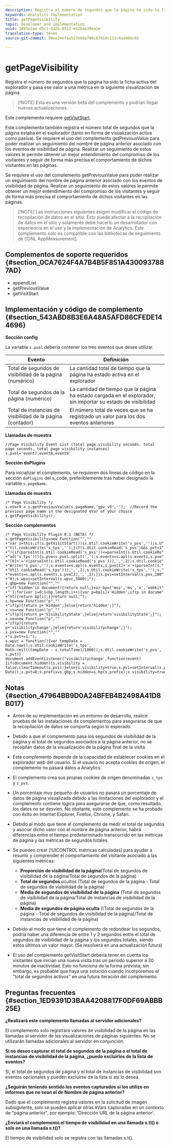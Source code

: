```yaml
---
description: Registra el número de segundos que la página ha sido la ficha activa del explorador y pasa ese valor a una métrica en la siguiente visualización de página.
keywords: Analytics Implementation
title: getPageVisibility
topic: Developer and implementation
uuid: 3891e2aa-d5c1-4a2b-8522-eb2bae39ea2e
translation-type: tm+mt
source-git-commit: 99ee24efaa517e8da700c67818c111c4aa90dc02

---
```



# getPageVisibility

Registra el número de segundos que la página ha sido la ficha activa del explorador y pasa ese valor a una métrica en la siguiente visualización de página.

> [!NOTE] Esta es una versión beta del complemento y podrían llegar nuevas actualizaciones.

Este complemento requiere [getVisitStart](/help/implement/js-implementation/plugins/getvisitstart.md).

Este complemento también registra el número total de segundos que la página estaba en el explorador (tanto en forma de visualización activa como pasiva). Se requiere el uso del complemento getPreviousValue para poder realizar un seguimiento del nombre de página anterior asociado con los eventos de visibilidad de página. Realizar un seguimiento de estos valores le permite obtener un mejor entendimiento del compromiso de los visitantes y seguir de forma más precisa el comportamiento de dichos visitantes en las páginas.

Se requiere el uso del complemento getPreviousValue para poder realizar un seguimiento del nombre de página anterior asociado con los eventos de visibilidad de página. Realizar un seguimiento de estos valores le permite obtener un mejor entendimiento del compromiso de los visitantes y seguir de forma más precisa el comportamiento de dichos visitantes en las páginas.

> [!NOTE] Las instrucciones siguientes exigen modificar el código de recopilación de datos en el sitio. Esto puede afectar a la recopilación de datos en el sitio y solamente debe hacerlo un desarrollador con experiencia en el uso y la implementación de Analytics. Este complemento solo es compatible con las bibliotecas de seguimiento de [!DNL AppMeasurement].

## Complementos de soporte requeridos {#section_0CA7624F4A7B4B5F851A4300937887AD}

* appendList
* getPreviousValue
* getVisitStart

## Implementación y código de complemento {#section_543ABD8B3E6A48A5AFD86CFEDE144696}

**Sección config**

La variable `s.pvel` debería contener los tres eventos que desee utilizar.

| Evento | Definición |
|---|---|
| Total de segundos de visibilidad de la página (numérico) | La cantidad total de tiempo que la página ha estado activa en el explorador |
| Total de segundos de la página (numérico) | La cantidad de tiempo que la página ha estado cargada en el explorador, sin importar su estado de visibilidad |
| Total de instancias de visibilidad de la página (contador) | El número total de veces que se ha registrado un valor para los dos eventos anteriores |

**Llamadas de muestra**

```
//Page Visibility Event List (total page visibility seconds, total page seconds, total page visibility instances) 
s.pvel='event7,event8,event9' 
```

**Sección doPlugins**

Para inicializar el complemento, se requieren dos líneas de código en la sección `doPlugins` del s_code, preferiblemente tras haber designado la variable `s.pageName`.

**Llamadas de muestra**

```
/* Page Visibility */ 
s.eVar9 = s.getPreviousValue(s.pageName,'gpv_v9','');  //Record the previous page name in the designated eVar of your choice 
s.getPageVisibility(); 
```

**Sección complementos**

```
/* Page Visibility Plugin 0.1 (BETA) */ 
s.getPageVisibility=new Function("","" 
+"var s=this;if(s.getVisitStart()){s.Util.cookieWrite('s_pvs','');s.U" 
+"til.cookieWrite('s_tps','');}if(s.Util.cookieRead('s_pvs')&&s.pvt<1" 
+"){if(parseInt(s.Util.cookieRead('s_pvs'))<=parseInt(s.Util.cookieRe" 
+"ad('s_tps'))){s.pve=s.pvel.split(',');s.events=s.apl(s.events,s.pve" 
+"[0]+'='+(parseInt(s.Util.cookieRead('s_pvs'))),',',2);s.Util.cookie" 
+"Write('s_pvs','');s.events=s.apl(s.events,s.pve[1]+'='+(parseInt(s." 
+"Util.cookieRead('s_tps'))),',',2);s.Util.cookieWrite('s_tps','');s." 
+"events=s.apl(s.events,s.pve[2],',',2);}}s.pvi=setInterval(s.pvx,100" 
+"0);s.wpvi=setInterval(s.wpvc,5000);"); 
s.gbp=new Function("","" 
+"if('hidden'in document){return null;}var bp=['moz','ms','o','webkit" 
+"'];for(var i=0;i<bp.length;i++){var p=bp[i]+'Hidden';if(p in docume" 
+"nt){return bp[i];}}return null;"); 
s.hp=new Function("p","" 
+"if(p){return p+'Hidden';}else{return'hidden';}"); 
s.vs=new Function("p","" 
+"if(p){return p+'VisibilityState';}else{return'visibilityState';}"); 
s.ve=new Function("p","" 
+"if(p){return p+'visibilitychange';}else{return'visibilitychange';}"); 
s.pvx=new Function("","" 
+"s.pvt+=1;"); 
s.wpvc = function(){var tempDate = Date.now();s.Util.cookieWrite('s_tps', 
Math.ceil((tempDate - s.totalTime)/1000));s.Util.cookieWrite('s_pvs', s.pvt)} 
document.addEventListener('visibilitychange',function(event){if(document.hidden){s.visibility = false;clearTimeout(s.pvi);}else{s.visibility=true;s.pvi=setInterval(s.pvx,1000);}});s.totalTime=new Date();s.pvt=0;s.prefix=s.gbp;s.hidden=s.hp(s.prefix);s.visibility=true;s.visibilityState=s.vs(s.prefix);s.visibilityEvent=s.ve(s.prefix); 
```

## Notas {#section_47964BB9D0A24BFEB4B2498A41D8B017}

* Antes de su implementación en un entorno de desarrollo, realice pruebas de las instalaciones de complementos para asegurarse de que la recopilación de datos se comporta según lo esperado.
* Debido a que el complemento pasa los segundos de visibilidad de la página y el total de segundos asociados a la página anterior, no se recopilan datos de la visualización de la página final de la visita.
* Este complemento depende de la capacidad de establecer cookies en el explorador web del usuario. Si el usuario no acepta cookies de origen, el complemento no pasará datos a Analytics.
* El complemento crea sus propias cookies de origen denominadas `s_tps` y `s_pvs`.

* Un porcentaje muy pequeño de usuarios no pasará un porcentaje de datos de página visualizada debido a las limitaciones del explorador y el complemento contiene lógica para asegurarse de que, como resultado, los datos no se desvíen. No obstante, este complemento se ha probado con éxito en Internet Explorer, Firefox, Chrome, y Safari.
* Debido al modo que tiene el complemento de medir el total de segundos y asociar dicho valor con el nombre de página anterior, habrá diferencias entre el tiempo predeterminado transcurrido en las métricas de página y las métricas de segundos totales.
* Se pueden crear [!UICONTROL métricas calculadas] para ayudar a resumir y comprender el comportamiento del visitante asociado a las siguientes métricas:

   * **Proporción de visibilidad de la página**(Total de segundos de visibilidad de la página/Total de segundos de la página)
   * **Total de segundos** ocultos (Total de segundos de la página - Total de segundos de visibilidad de la página)
   * **Media de segundos de visibilidad de la página** (Total de segundos de visibilidad de la página/Total de instancias de visibilidad de la página)
   * **Media de segundos de página oculta** ((Total de segundos de la página - Total de segundos de visibilidad de la página)/Total de instancias de visibilidad de la página)

* Debido al modo que tiene el complemento de redondear los segundos, podría haber una diferencia de entre 1 y 2 segundos entre el total de segundos de visibilidad de la página y los segundos totales, siendo estos últimos un valor mayor. (Se resolverá en una actualización futura)
* El uso del complemento getVisitStart debería tener en cuenta los visitantes que inician una nueva visita tras un periodo superior a 30 minutos de inactividad. Esto no funciona de la forma prevista; sin embargo, es probable que haya una solución cuando incorporemos el "total de segundos activos" en una futura iteración del complemento.

## Preguntas frecuentes {#section_1ED9391D3BAA4208817F0DF69ABBB25E}

**¿Realizará este complemento llamadas al servidor adicionales?**

El complemento solo registrará valores de visibilidad de la página en las llamadas al servidor de las visualizaciones de páginas siguientes. No se utilizarán llamadas adicionales al servidor en conjunción.

**Si no deseo capturar el total de segundos de la página o el total de instancias de visibilidad de la página, ¿puedo excluirlos de la lista de eventos?**

Sí, el total de segundos de página y el total de instancias de visibilidad son eventos opcionales y pueden excluirse de la lista si así lo desea.

**¿Seguirán teniendo sentido los eventos capturados si los utilizo en informes que no sean el de Nombre de página anterior?**

Dado que el complemento registra valores en la solicitud de imagen subsiguiente, solo se pueden aplicar otras eVars capturadas en un contexto de "página anterior", por ejemplo: 'Dirección URL de la página anterior'.

**¿Enviará el complemento el tiempo de visibilidad en una llamada s.tl() o solo en una llamada s.t()?**

El tiempo de visibilidad solo se registra con las llamadas s.t().
